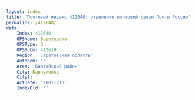 ```yaml
---
layout: index
title: 'Почтовый индекс 412640: отделение почтовой связи Почты России'
permalink: /412640/
data:
    Index: 412640
    OPSName: Барнуковка
    OPSType: О
    OPSSubm: 412619
    Region: 'Саратовская область'
    Autonom: ''
    Area: 'Балтайский район'
    City: Барнуковка
    City1: ''
    ActDate: '20011213'
    IndexOld: ''
---
```

